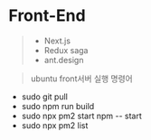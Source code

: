 # Front-End
>- Next.js 
>- Redux saga
> - ant.design
 
> ubuntu front서버 실행 명령어 
- sudo git pull
- sudo npm run build
- sudo npx pm2 start npm -- start
- sudo npx pm2 list